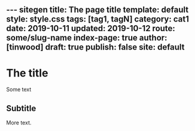 --- sitegen
title: The page title
template: default
style: style.css
tags: [tag1, tagN]
category: cat1
date: 2019-10-11
updated: 2019-10-12
route: some/slug-name
index-page: true
author: [tinwood]
draft: true
publish: false
site: default
---
# The title

Some text

## Subtitle

More text.

